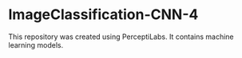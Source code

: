 # ImageClassification-CNN-4
This repository was created using PerceptiLabs. It contains machine learning models.
